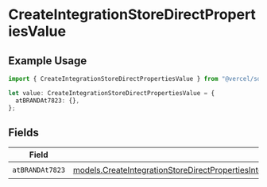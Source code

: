 # CreateIntegrationStoreDirectPropertiesValue

## Example Usage

```typescript
import { CreateIntegrationStoreDirectPropertiesValue } from "@vercel/sdk/models/createintegrationstoredirectop.js";

let value: CreateIntegrationStoreDirectPropertiesValue = {
  atBRANDAt7823: {},
};
```

## Fields

| Field                                                                                                                                                                                                                                                      | Type                                                                                                                                                                                                                                                       | Required                                                                                                                                                                                                                                                   | Description                                                                                                                                                                                                                                                |
| ---------------------------------------------------------------------------------------------------------------------------------------------------------------------------------------------------------------------------------------------------------- | ---------------------------------------------------------------------------------------------------------------------------------------------------------------------------------------------------------------------------------------------------------- | ---------------------------------------------------------------------------------------------------------------------------------------------------------------------------------------------------------------------------------------------------------- | ---------------------------------------------------------------------------------------------------------------------------------------------------------------------------------------------------------------------------------------------------------- |
| `atBRANDAt7823`                                                                                                                                                                                                                                            | [models.CreateIntegrationStoreDirectPropertiesIntegrationsResponse200ApplicationJSONResponseBodyStoreProductAtBRANDAt7823](../models/createintegrationstoredirectpropertiesintegrationsresponse200applicationjsonresponsebodystoreproductatbrandat7823.md) | :heavy_check_mark:                                                                                                                                                                                                                                         | N/A                                                                                                                                                                                                                                                        |